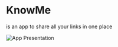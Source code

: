 # KnowMe
is an app to share all your links in one place

![App Presentation]([https://github.com/adam-p/markdown-here/raw/master/src/common/images/icon48.png](https://github.com/MoamenHassaballah/KnowMe-Codecanyon/blob/main/Knowme%20inline%20cover.jpg?raw=true))
